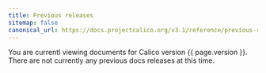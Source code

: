 ```yaml
---
title: Previous releases
sitemap: false 
canonical_url: https://docs.projectcalico.org/v3.1/reference/previous-releases
---
```



You are currentl viewing documents for Calico version {{ page.version }}. There are not currently any previous docs releases at this time.
